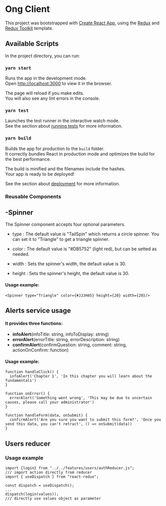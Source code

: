# Ong Client

This project was bootstrapped with [Create React App](https://github.com/facebook/create-react-app), using the [Redux](https://redux.js.org/) and [Redux Toolkit](https://redux-toolkit.js.org/) template.

## Available Scripts

In the project directory, you can run:

### `yarn start`

Runs the app in the development mode.<br />
Open [http://localhost:3000](http://localhost:3000) to view it in the browser.

The page will reload if you make edits.<br />
You will also see any lint errors in the console.

### `yarn test`

Launches the test runner in the interactive watch mode.<br />
See the section about [running tests](https://facebook.github.io/create-react-app/docs/running-tests) for more information.

### `yarn build`

Builds the app for production to the `build` folder.<br />
It correctly bundles React in production mode and optimizes the build for the best performance.

The build is minified and the filenames include the hashes.<br />
Your app is ready to be deployed!

See the section about [deployment](https://facebook.github.io/create-react-app/docs/deployment) for more information.


### Reusable Components

## -Spinner
The Spinner component accepts four optional parameters.

- type : The default value is "TailSpin" which returns a circle spinner. You can set it to "Triangle" to get a triangle spinner.

- color : The default value is "#DB5752" (light red), but can be setted as needed.

- width : Sets the spinner's width, the default value is 30.

- height : Sets the spinner's height, the default value is 30.

#### Usage example:
```
<Spinner type="Triangle" color={#JJJH45} height={20} width={20}/>
```

## Alerts service usage

#### It provides three functions:

- <b>infoAlert</b>(infoTitle: string, infoToDisplay: string)<br/>
- <b>errorAlert</b>(errorTitle: string, errorDescription: string)<br/>
- <b>confirmAlert</b>(confirmQuestion: string, comment: string, actionOnConfirm: function)

#### Usage example:

```
function handleClick() {
  infoAlert('Chapter 1', 'In this chapter you will learn about the fundamentals')
}

function onError() {
  errorAlert('Something went wrong', 'This may be due to uncertain causes, please call your administrator')
}

function handleForm(data, onSubmit) {
  confirmAlert('Are you sure you want to submit this form?', 'Once you send this data, you can't retract', () => onSubmit(data))
}
```

## Users reducer

### Usage example

```
import {login} from "../../features/users/authReducer.js";
/// import action directly from reducer
import { useDispatch } from "react-redux";

const dispatch = useDispatch();
...
dispatch(login(values));
/// directly use values object as parameter 

```
